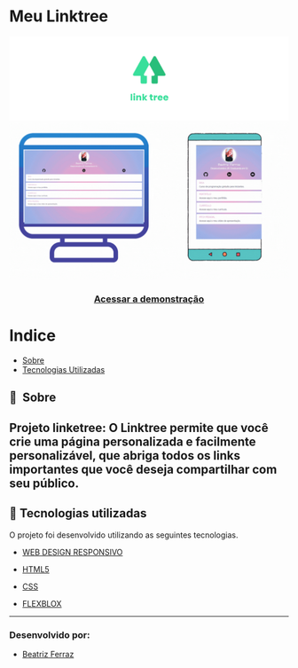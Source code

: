 # Meu Linktree

![alt text](img/logolinketree.png)
![Cadatro](img/prototipo.gif)

<h3 align="center">
    <a href="https://bea-ferraz.github.io/Portifolio/">Acessar a demonstração</a>
<h3 >

# Indice

- [Sobre](#-sobre)
- [Tecnologias Utilizadas](#-tecnologias-utilizadas)

## 🔖&nbsp; Sobre

Projeto **linketree**: O Linktree permite que você crie uma página personalizada e facilmente personalizável, que abriga todos os links importantes que você deseja compartilhar com seu público. 
---

## 🚀 Tecnologias utilizadas

O projeto foi desenvolvido utilizando as seguintes tecnologias.


- [WEB DESIGN RESPONSIVO](https://developer.mozilla.org/pt-BR/docs/Learn/CSS/CSS_layout/Flexbox)

- [HTML5](https://www.w3schools.com/html/)

- [CSS](https://www.w3schools.com/css/)

- [FLEXBLOX](https://developer.mozilla.org/pt-BR/docs/Learn/CSS/CSS_layout/Flexbox)



---
### Desenvolvido por:
* [Beatriz Ferraz](https://github.com/bea-ferraz)
